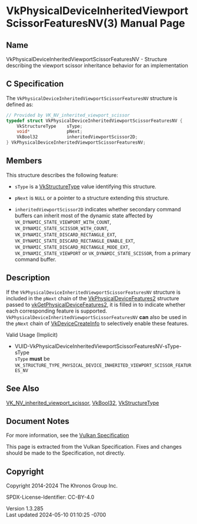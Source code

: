 # VkPhysicalDeviceInheritedViewportScissorFeaturesNV(3) Manual Page

## Name

VkPhysicalDeviceInheritedViewportScissorFeaturesNV - Structure
describing the viewport scissor inheritance behavior for an
implementation



## <a href="#_c_specification" class="anchor"></a>C Specification

The `VkPhysicalDeviceInheritedViewportScissorFeaturesNV` structure is
defined as:

``` c
// Provided by VK_NV_inherited_viewport_scissor
typedef struct VkPhysicalDeviceInheritedViewportScissorFeaturesNV {
    VkStructureType    sType;
    void*              pNext;
    VkBool32           inheritedViewportScissor2D;
} VkPhysicalDeviceInheritedViewportScissorFeaturesNV;
```

## <a href="#_members" class="anchor"></a>Members

This structure describes the following feature:

- `sType` is a [VkStructureType](https://registry.khronos.org/vulkan/specs/1.3-extensions/man/html/VkStructureType.html) value identifying
  this structure.

- `pNext` is `NULL` or a pointer to a structure extending this
  structure.

- <span id="features-inheritedViewportScissor2D"></span>
  `inheritedViewportScissor2D` indicates whether secondary command
  buffers can inherit most of the dynamic state affected by
  `VK_DYNAMIC_STATE_VIEWPORT_WITH_COUNT`,
  `VK_DYNAMIC_STATE_SCISSOR_WITH_COUNT`,
  `VK_DYNAMIC_STATE_DISCARD_RECTANGLE_EXT`,
  `VK_DYNAMIC_STATE_DISCARD_RECTANGLE_ENABLE_EXT`,
  `VK_DYNAMIC_STATE_DISCARD_RECTANGLE_MODE_EXT`,
  `VK_DYNAMIC_STATE_VIEWPORT` or `VK_DYNAMIC_STATE_SCISSOR`, from a
  primary command buffer.

## <a href="#_description" class="anchor"></a>Description

If the `VkPhysicalDeviceInheritedViewportScissorFeaturesNV` structure is
included in the `pNext` chain of the
[VkPhysicalDeviceFeatures2](https://registry.khronos.org/vulkan/specs/1.3-extensions/man/html/VkPhysicalDeviceFeatures2.html) structure
passed to
[vkGetPhysicalDeviceFeatures2](https://registry.khronos.org/vulkan/specs/1.3-extensions/man/html/vkGetPhysicalDeviceFeatures2.html), it is
filled in to indicate whether each corresponding feature is supported.
`VkPhysicalDeviceInheritedViewportScissorFeaturesNV` **can** also be
used in the `pNext` chain of
[VkDeviceCreateInfo](https://registry.khronos.org/vulkan/specs/1.3-extensions/man/html/VkDeviceCreateInfo.html) to selectively enable
these features.

Valid Usage (Implicit)

- <a
  href="#VUID-VkPhysicalDeviceInheritedViewportScissorFeaturesNV-sType-sType"
  id="VUID-VkPhysicalDeviceInheritedViewportScissorFeaturesNV-sType-sType"></a>
  VUID-VkPhysicalDeviceInheritedViewportScissorFeaturesNV-sType-sType  
  `sType` **must** be
  `VK_STRUCTURE_TYPE_PHYSICAL_DEVICE_INHERITED_VIEWPORT_SCISSOR_FEATURES_NV`

## <a href="#_see_also" class="anchor"></a>See Also

[VK_NV_inherited_viewport_scissor](https://registry.khronos.org/vulkan/specs/1.3-extensions/man/html/VK_NV_inherited_viewport_scissor.html),
[VkBool32](https://registry.khronos.org/vulkan/specs/1.3-extensions/man/html/VkBool32.html), [VkStructureType](https://registry.khronos.org/vulkan/specs/1.3-extensions/man/html/VkStructureType.html)

## <a href="#_document_notes" class="anchor"></a>Document Notes

For more information, see the <a
href="https://registry.khronos.org/vulkan/specs/1.3-extensions/html/vkspec.html#VkPhysicalDeviceInheritedViewportScissorFeaturesNV"
target="_blank" rel="noopener">Vulkan Specification</a>

This page is extracted from the Vulkan Specification. Fixes and changes
should be made to the Specification, not directly.

## <a href="#_copyright" class="anchor"></a>Copyright

Copyright 2014-2024 The Khronos Group Inc.

SPDX-License-Identifier: CC-BY-4.0

Version 1.3.285  
Last updated 2024-05-10 01:10:25 -0700
